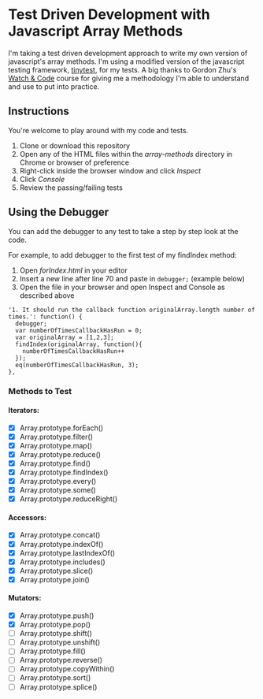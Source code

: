 # Test Driven Development with Javascript Array Methods

I'm taking a test driven development approach to write my own version of javascript's array methods. I'm using a modified version of the javascript testing framework, [tinytest](https://github.com/joewalnes/tinytest), for my tests. A big thanks to Gordon Zhu's [Watch & Code](http://watchandcode.com) course for giving me a methodology I'm able to understand and use to put into practice.

## Instructions

You're welcome to play around with my code and tests.

1. Clone or download this repository
2. Open any of the HTML files within the *array-methods* directory in Chrome or browser of preference
3. Right-click inside the browser window and click *Inspect*
4. Click *Console*
5. Review the passing/failing tests

## Using the Debugger

You can add the debugger to any test to take a step by step look at the code.

For example, to add debugger to the first test of my findIndex method:

1. Open *forIndex.html* in your editor
2. Insert a new line after line 70 and paste in `debugger;` (example below)
3. Open the file in your browser and open Inspect and Console as described above

```
'1. It should run the callback function originalArray.length number of times.': function() {
  debugger;
  var numberOfTimesCallbackHasRun = 0;
  var originalArray = [1,2,3];
  findIndex(originalArray, function(){
    numberOfTimesCallbackHasRun++
  });
  eq(numberOfTimesCallbackHasRun, 3);
},
```



### Methods to Test

#### Iterators:

- [x] Array.prototype.forEach()
- [x] Array.prototype.filter()
- [x] Array.prototype.map()
- [x] Array.prototype.reduce()
- [x] Array.prototype.find()
- [x] Array.prototype.findIndex()
- [x] Array.prototype.every()
- [x] Array.prototype.some()
- [x] Array.prototype.reduceRight()

#### Accessors:

- [x] Array.prototype.concat()
- [x] Array.prototype.indexOf()
- [x] Array.prototype.lastIndexOf()
- [x] Array.prototype.includes()
- [x] Array.prototype.slice()
- [x] Array.prototype.join()

#### Mutators:

- [x] Array.prototype.push()
- [x] Array.prototype.pop()
- [ ] Array.prototype.shift()
- [ ] Array.prototype.unshift()
- [ ] Array.prototype.fill()
- [ ] Array.prototype.reverse()
- [ ] Array.prototype.copyWithin()
- [ ] Array.prototype.sort()
- [ ] Array.prototype.splice()
